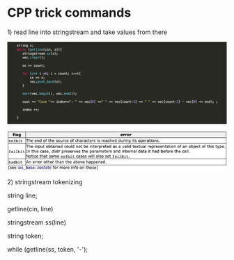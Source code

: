 # CPP trick commands

1\) read line into stringstream and take values from there 

![](../.gitbook/assets/image%20%2860%29.png)

![](../.gitbook/assets/image%20%2890%29.png)

2\) stringstream tokenizing 

string line;

getline\(cin, line\)

stringstream ss\(line\)

string token;

while \(getline\(ss, token, '-'\);



